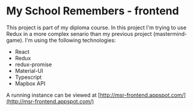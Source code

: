 # My School Remembers - frontend

This project is part of my diploma course. In this project I'm trying to use Redux in a more complex senario than my previous project (mastermind-game).
I'm using the following technologies:

- React
- Redux
- redux-promise
- Material-UI
- Typescript
- Mapbox API

A running instance can be viewed at [http://msr-frontend.appspot.com/](http://msr-frontend.appspot.com/)
